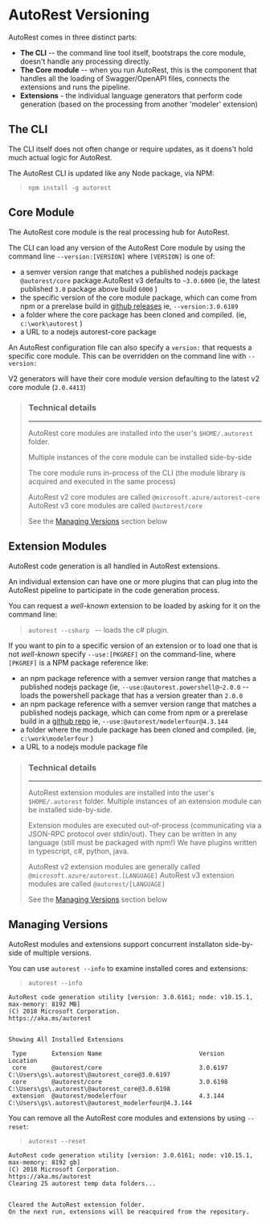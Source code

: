 # AutoRest Versioning

AutoRest comes in three distinct parts:

- **The CLI** -- the command line tool itself, bootstraps the core module, doesn't handle any processing directly.
- **The Core module** -- when you run AutoRest, this is the component that handles all the loading of Swagger/OpenAPI files, connects the extensions and runs the pipeline.
- **Extensions** - the individual language generators that perform code generation (based on the processing from another 'modeler' extension)

## The CLI

The CLI itself does not often change or require updates, as it doens't hold much actual logic for AutoRest.

The AutoRest CLI is updated like any Node package, via NPM:

> `npm install -g autorest`

## Core Module

The AutoRest core module is the real processing hub for AutoRest.

The CLI can load any version of the AutoRest Core module by using the command line `--version:[VERSION]` where `[VERSION]` is one of:

- a semver version range that matches a published nodejs package `@autorest/core` package.AutoRest v3 defaults to `~3.0.6000` (ie, the latest published `3.0` package above build `6000` )
- the specific version of the core module package, which can come from npm or a prerelase build in [github releases](https://github.com/azure/autorest/releases) ie, `--version:3.0.6189`
- a folder where the core package has been cloned and compiled. (ie, `c:\work\autorest` )
- a URL to a nodejs autorest-core package

An AutoRest configuration file can also specify a `version:` that requests a specific core module.
This can be overridden on the command line with `--version:`

V2 generators will have their core module version defaulting to the latest v2 core module (`2.0.4413`)

> ### Technical details
>
> ---
>
> AutoRest core modules are installed into the user's `$HOME/.autorest` folder.
>
> Multiple instances of the core module can be installed side-by-side
>
> The core module runs in-process of the CLI (the module library is acquired and executed in the same process)
>
> AutoRest v2 core modules are called `@microsoft.azure/autorest-core`
> AutoRest v3 core modules are called `@autorest/core`
>
> See the [Managing Versions](#managing-versions) section below

## Extension Modules

AutoRest code generation is all handled in AutoRest extensions.

An individual extension can have one or more plugins that can plug into the AutoRest pipeline to participate in the code generation process.

You can request a _well-known_ extension to be loaded by asking for it on the command line:

> `autorest --csharp ` -- loads the c# plugin.

If you want to pin to a specific version of an extension or to load one that is not _well-known_ specify `--use:[PKGREF]` on the command-line, where `[PKGREF]` is a NPM package reference like:

- an npm package reference with a semver version range that matches a published nodejs package (ie, `--use:@autorest.powershell@~2.0.0` -- loads the powershell package that has a version greater than `2.0.0 `
- an npm package reference with a semver version range that matches a published nodejs package, which can come from npm or a prerelase build in a [github repo](https://github.com/Azure/autorest.modelerfour/releases) ie, `--use:@autorest/modelerfour@4.3.144`
- a folder where the module package has been cloned and compiled. (ie, `c:\work\modelerfour` )
- a URL to a nodejs module package file

> ### Technical details
>
> ---
>
> AutoRest extension modules are installed into the user's `$HOME/.autorest` folder.
> Multiple instances of an extension module can be installed side-by-side.
>
> Extension modules are executed out-of-process (communicating via a JSON-RPC protocol over stdin/out).
> They can be written in any language (still must be packaged with npm!)
> We have plugins written in typescript, c#, python, java.
>
> AutoRest v2 extension modules are generally called `@microsoft.azure/autorest.[LANGUAGE]`
> AutoRest v3 extension modules are called `@autorest/[LANGUAGE]`
>
> See the [Managing Versions](#managing-versions) section below

## Managing Versions

AutoRest modules and extensions support concurrent installaton side-by-side of multiple versions.

You can use `autorest --info` to examine installed cores and extensions:

> `autorest --info`

```text
AutoRest code generation utility [version: 3.0.6161; node: v10.15.1, max-memory: 8192 MB]
(C) 2018 Microsoft Corporation.
https://aka.ms/autorest


Showing All Installed Extensions

 Type       Extension Name                           Version      Location
 core       @autorest/core                           3.0.6197     C:\Users\gs\.autorest\@autorest_core@3.0.6197
 core       @autorest/core                           3.0.6198     C:\Users\gs\.autorest\@autorest_core@3.0.6198
 extension  @autorest/modelerfour                    4.3.144      C:\Users\gs\.autorest\@autorest_modelerfour@4.3.144
```

You can remove all the AutoRest core modules and extensions by using `--reset`:

> `autorest --reset`

```text
AutoRest code generation utility [version: 3.0.6161; node: v10.15.1, max-memory: 8192 gb]
(C) 2018 Microsoft Corporation.
https://aka.ms/autorest
Clearing 25 autorest temp data folders...


Cleared the AutoRest extension folder.
On the next run, extensions will be reacquired from the repository.
```
